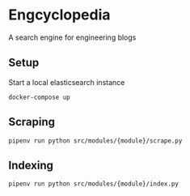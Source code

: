 # Engcyclopedia

A search engine for engineering blogs

## Setup

Start a local elasticsearch instance

```
docker-compose up
```

## Scraping

```
pipenv run python src/modules/{module}/scrape.py
```

## Indexing

```
pipenv run python src/modules/{module}/index.py
```
